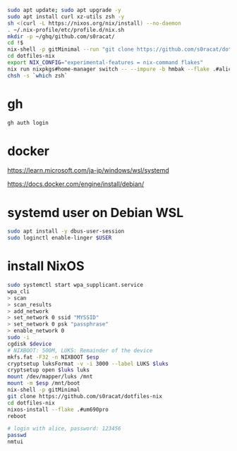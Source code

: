 ```bash
sudo apt update; sudo apt upgrade -y
sudo apt install curl xz-utils zsh -y
sh <(curl -L https://nixos.org/nix/install) --no-daemon
. ~/.nix-profile/etc/profile.d/nix.sh
mkdir -p ~/ghq/github.com/s0racat/
cd !$
nix-shell -p gitMinimal --run "git clone https://github.com/s0racat/dotfiles-nix"
cd dotfiles-nix
export NIX_CONFIG="experimental-features = nix-command flakes"
nix run nixpkgs#home-manager switch -- --impure -b hmbak --flake .#alice@debian-wsl
chsh -s `which zsh`
```

# gh 

```bash
gh auth login
```

# docker

https://learn.microsoft.com/ja-jp/windows/wsl/systemd

https://docs.docker.com/engine/install/debian/

# systemd user on Debian WSL

```bash
sudo apt install -y dbus-user-session
sudo loginctl enable-linger $USER
```

# install NixOS

```bash
sudo systemctl start wpa_supplicant.service
wpa_cli 
> scan 
> scan_results
> add_network
> set_network 0 ssid "MYSSID"
> set_network 0 psk "passphrase"
> enable_network 0
sudo -i
cgdisk $device
# NIXBOOT: 500M, LUKS: Remainder of the device
mkfs.fat -F32 -n NIXBOOT $esp
cryptsetup luksFormat -v -i 3000 --label LUKS $luks
cryptsetup open $luks luks
mount /dev/mapper/luks /mnt
mount -m $esp /mnt/boot
nix-shell -p gitMinimal
git clone https://github.com/s0racat/dotfiles-nix
cd dotfiles-nix
nixos-install --flake .#um690pro
reboot

# login with alice, password: 123456
passwd
nmtui
```
